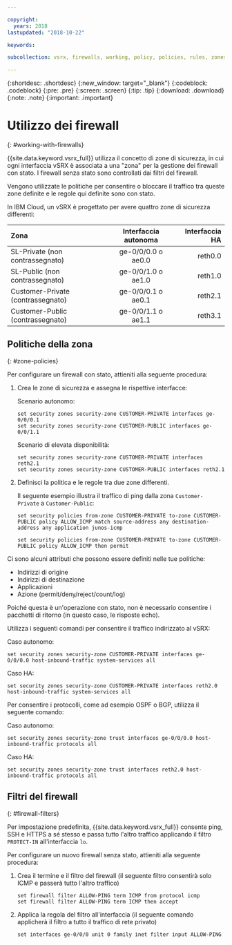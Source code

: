 ```yaml
---

copyright:
  years: 2018
lastupdated: "2018-10-22"

keywords:

subcollection: vsrx, firewalls, working, policy, policies, rules, zones, standalone, ha

---
```


{:shortdesc: .shortdesc}
{:new_window: target="_blank"}
{:codeblock: .codeblock}
{:pre: .pre}
{:screen: .screen}
{:tip: .tip}
{:download: .download}
{:note: .note}
{:important: .important}

# Utilizzo dei firewall
{: #working-with-firewalls}

{{site.data.keyword.vsrx_full}} utilizza il concetto di zone di sicurezza, in cui ogni interfaccia vSRX è associata a una "zona" per la gestione dei firewall con stato. I firewall senza stato sono controllati dai filtri del firewall.

Vengono utilizzate le politiche per consentire o bloccare il traffico tra queste zone definite e le regole qui definite sono con stato.

In IBM Cloud, un vSRX è progettato per avere quattro zone di sicurezza differenti:

| Zona                     | Interfaccia autonoma | Interfaccia HA |
| :---                     |        :----:        |         ---: |
| SL-Private (non contrassegnato)    | ge-0/0/0.0 o ae0.0  | reth0.0      |
| SL-Public (non contrassegnato)     | ge-0/0/1.0 o ae1.0  | reth1.0      |
| Customer-Private (contrassegnato)| ge-0/0/0.1 o ae0.1  | reth2.1      |
| Customer-Public (contrassegnato) | ge-0/0/1.1 o ae1.1  | reth3.1      |

## Politiche della zona
{: #zone-policies}

Per configurare un firewall con stato, attieniti alla seguente procedura:

1. Crea le zone di sicurezza e assegna le rispettive interfacce:

	Scenario autonomo:
	```
	set security zones security-zone CUSTOMER-PRIVATE interfaces ge-0/0/0.1
	set security zones security-zone CUSTOMER-PUBLIC interfaces ge-0/0/1.1
	```
	Scenario di elevata disponibilità:
	```
	set security zones security-zone CUSTOMER-PRIVATE interfaces reth2.1
	set security zones security-zone CUSTOMER-PUBLIC interfaces reth2.1
	```
2. Definisci la politica e le regole tra due zone differenti.

	Il seguente esempio illustra il traffico di ping dalla zona `Customer-Private` a `Customer-Public`:

	```
	set security policies from-zone CUSTOMER-PRIVATE to-zone CUSTOMER-PUBLIC policy ALLOW_ICMP match source-address any destination-address any application junos-icmp

	set security policies from-zone CUSTOMER-PRIVATE to-zone CUSTOMER-PUBLIC policy ALLOW_ICMP then permit
	```

Ci sono alcuni attributi che possono essere definiti nelle tue politiche:

* Indirizzi di origine
* Indirizzi di destinazione
* Applicazioni
* Azione (permit/deny/reject/count/log)

Poiché questa è un'operazione con stato, non è necessario consentire i pacchetti di ritorno (in questo caso, le risposte echo).

Utilizza i seguenti comandi per consentire il traffico indirizzato al vSRX:

Caso autonomo:
```
set security zones security-zone CUSTOMER-PRIVATE interfaces ge-0/0/0.0 host-inbound-traffic system-services all
```
Caso HA:
```
set security zones security-zone CUSTOMER-PRIVATE interfaces reth2.0 host-inbound-traffic system-services all
```

Per consentire i protocolli, come ad esempio OSPF o BGP, utilizza il seguente comando:

Caso autonomo:
```
set security zones security-zone trust interfaces ge-0/0/0.0 host-inbound-traffic protocols all
```
Caso HA:
```
set security zones security-zone trust interfaces reth2.0 host-inbound-traffic protocols all
```

## Filtri del firewall
{: #firewall-filters}

Per impostazione predefinita, {{site.data.keyword.vsrx_full}} consente ping, SSH e HTTPS a sé stesso e passa tutto l'altro traffico applicando il filtro `PROTECT-IN` all'interfaccia `lo`.

Per configurare un nuovo firewall senza stato, attieniti alla seguente procedura:

1. Crea il termine e il filtro del firewall (il seguente filtro consentirà solo ICMP e passerà tutto l'altro traffico)
	```
	set firewall filter ALLOW-PING term ICMP from protocol icmp
	set firewall filter ALLOW-PING term ICMP then accept
	```

2. Applica la regola del filtro all'interfaccia (il seguente comando applicherà il filtro a tutto il traffico di rete privato)
	```
	set interfaces ge-0/0/0 unit 0 family inet filter input ALLOW-PING
	```
